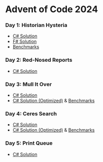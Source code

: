 # Advent of Code 2024

### Day 1: Historian Hysteria
* [C# Solution](csharp/Day01/Day01.cs)
* [F# Solution](fsharp/day01.fs)
* [Benchmarks](csharp.Day01/benchmarks.txt)

### Day 2: Red-Nosed Reports
* [C# Solution](csharp/Day02/Day02.cs)

### Day 3: Mull It Over
* [C# Solution](csharp/Day03/Day03.cs) 
* [C# Solution (Optimized)](csharp/Day03/Day03.Optimized.cs) & [Benchmarks](csharp/Day03/benchmarks.txt)

### Day 4: Ceres Search
* [C# Solution](csharp/Day04/Day04.cs)
* [C# Solution (Optimized)](csharp/Day04/Day04.Optimized.cs) & [Benchmarks](csharp/Day04/benchmarks.txt)

### Day 5: Print Queue
* [C# Solution](csharp/Day05/Day05.cs)
